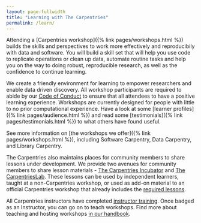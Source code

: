 ```yaml
---
layout: page-fullwidth
title: "Learning with The Carpentries"
permalink: /learn/
---
```


Attending a [Carpentries workshop]({% link pages/workshops.html %}) builds the skills and perspectives
to work more effectively and reproducibily with data and software. You will build a skill set
that will help you
use code to replicate operations or clean up data, automate routine tasks and help you on the way to doing robust, reproducible research, as well as the confidence to continue learning.

We create a friendly environment for learning to empower researchers and enable data driven discovery. All workshop participants are required to abide by our [Code of Conduct](https://docs.carpentries.org/topic_folders/policies/code-of-conduct.html) to ensure that all attendees to have a positive learning experience. Workshops are currently designed for people with little to no prior computational experience. Have a look at some [learner profiles]({% link pages/audience.html %}) and read some [testimonials]({% link pages/testimonials.html %}) to what others have found useful.

See more information on [the workshops we offer]({% link pages/workshops.html %}), including Software Carpentry, Data Carpentry, and Library Carpentry.

The Carpentries also maintains places for community members to share lessons under development. We provide two avenues for community members to share lesson materials - [The Carpentries Incubator](https://carpentries-incubator.org/) and [The CarpentriesLab](/community-lessons/#the-carpentrieslab).  These lessons can be used by independent learners, taught at a non-Carpentries workshop, or used as add-on material to an official Carpentries workshop that already includes the [required lessons](/workshops/#workshop-core).

All Carpentries instructors have completed [instructor training](https://docs.carpentries.org/topic_folders/instructor_training/index.html). Once badged as an Instructor, you can go on to teach workshops. Find more about teaching and hosting workshops [in our handbook](https://docs.carpentries.org/topic_folders/hosts_instructors/index.html).
